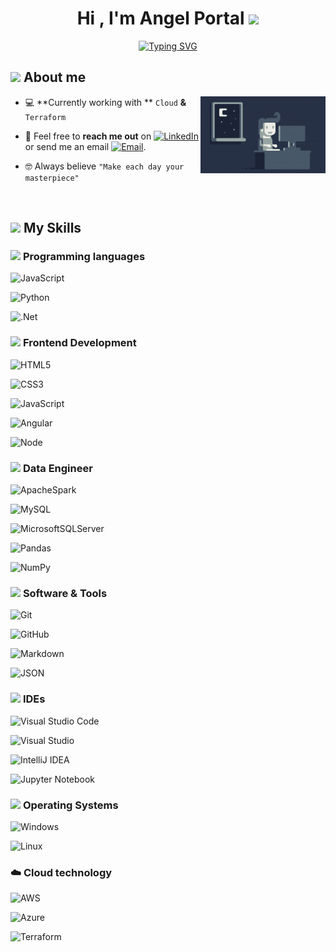   

<!--h1 without bottom border-->
<h1  align="center"><b>Hi , I'm Angel Portal </b><img  src="https://media.giphy.com/media/hvRJCLFzcasrR4ia7z/giphy.gif"  width="35"></h1>


<div align="center"> 
<a href="https://git.io/typing-svg"><img src="https://readme-typing-svg.herokuapp.com?font=Fira+Code&pause=1000&center=true&vCenter=true&width=435&lines=Cloud+Engineer;Software+Developer;I+love+learning+new+things" alt="Typing SVG" /></a>
</div>
  
  

## <picture><img src = "https://github.com/7oSkaaa/7oSkaaa/blob/main/Images/about_me.gif?raw=true"  width = 30px></picture> About me

  

<picture>  <img  align="right"  src="https://raw.githubusercontent.com/AVS1508/AVS1508/master/assets/Night-Coding.gif"  width = 200px></picture>

  
- :computer: **Currently working with ** `Cloud` **&** `Terraform`

- :email: Feel free to **reach me out** on [![LinkedIn](https://img.shields.io/badge/LinkedIn-0077B5?style=for-the-badge&logo=linkedin&logoColor=white)](https://www.linkedin.com/in/angelportal/) or send me an email [![Email](https://img.shields.io/badge/Microsoft_Outlook-0078D4?style=for-the-badge&logo=microsoft-outlook&logoColor=white)](mailto:portal_obregon@outlook.es).

- :nerd_face: Always believe `"Make each day your masterpiece"`

  

<br>

  

## <img src="https://media2.giphy.com/media/QssGEmpkyEOhBCb7e1/giphy.gif?cid=ecf05e47a0n3gi1bfqntqmob8g9aid1oyj2wr3ds3mg700bl&rid=giphy.gif" width ="25">  My Skills

  

### <picture>  <img src = "https://github.com/7oSkaaa/7oSkaaa/blob/main/Images/Programming_Languages.gif?raw=true"  width = 20px>  </picture> Programming languages

  

![JavaScript](https://img.shields.io/badge/JavaScript-F7DF1E?style=for-the-badge&logo=javascript&logoColor=white)

![Python](https://img.shields.io/badge/Python-14354C?style=for-the-badge&logo=python&logoColor=white)

![.Net](https://img.shields.io/badge/Java-ED8B00?style=for-the-badge&logo=openjdk&logoColor=white)

  

### <picture>  <img src = "https://github.com/7oSkaaa/7oSkaaa/blob/main/Images/Front_End.gif?raw=true"  width = 20px>  </picture> Frontend Development

  

![HTML5](https://img.shields.io/badge/HTML5-E34F26?style=for-the-badge&logo=html5&logoColor=white)

![CSS3](https://img.shields.io/badge/CSS3-1572B6?style=for-the-badge&logo=css3&logoColor=white)

![JavaScript](https://img.shields.io/badge/JavaScript-F7DF1E?style=for-the-badge&logo=javascript&logoColor=white)

![Angular](https://img.shields.io/badge/Angular-DD0031?style=for-the-badge&logo=angular&logoColor=white)

![Node](https://img.shields.io/badge/Node.js-43853D?style=for-the-badge&logo=node.js&logoColor=white)
  

### <picture>  <img src = "https://github.com/7oSkaaa/7oSkaaa/blob/main/Images/CP_PS.gif?raw=true"  width = 20px>  </picture> Data Engineer

  
![ApacheSpark](https://img.shields.io/badge/Apache%20Spark-FDEE21?style=flat-square&logo=apachespark&logoColor=black)

![MySQL](https://img.shields.io/badge/mysql-4479A1.svg?style=for-the-badge&logo=mysql&logoColor=white)

![MicrosoftSQLServer](https://img.shields.io/badge/Microsoft%20SQL%20Server-CC2927?style=for-the-badge&logo=microsoft%20sql%20server&logoColor=white)

![Pandas](https://img.shields.io/badge/pandas-%23150458.svg?style=for-the-badge&logo=pandas&logoColor=white)

![NumPy](https://img.shields.io/badge/numpy-%23013243.svg?style=for-the-badge&logo=numpy&logoColor=white)

### <picture>  <img src = "https://github.com/7oSkaaa/7oSkaaa/blob/main/Images/Software_Tools.gif?raw=true"  width = 20px>  </picture> Software & Tools

  

![Git](https://img.shields.io/badge/git-%23F05033.svg?style=for-the-badge&logo=git&logoColor=white)

![GitHub](https://img.shields.io/badge/github-%23121011.svg?style=for-the-badge&logo=github&logoColor=white)

![Markdown](https://img.shields.io/badge/Markdown-000000?style=for-the-badge&logo=markdown&logoColor=white)

![JSON](https://img.shields.io/badge/json-5E5C5C?style=for-the-badge&logo=json&logoColor=white)
  

### <picture>  <img src = "https://github.com/7oSkaaa/7oSkaaa/blob/main/Images/IDEs.gif?raw=true"  width = 20px>  </picture> IDEs

  

![Visual Studio Code](https://img.shields.io/badge/Visual_Studio_Code-0078D4?style=for-the-badge&logo=visual%20studio%20code&logoColor=white)

![Visual Studio](https://img.shields.io/badge/Visual_Studio-5C2D91?style=for-the-badge&logo=visual%20studio&logoColor=white)

![IntelliJ IDEA](https://img.shields.io/badge/IntelliJIDEA-000000.svg?style=for-the-badge&logo=intellij-idea&logoColor=white)

![Jupyter Notebook](https://img.shields.io/badge/jupyter-%23FA0F00.svg?style=for-the-badge&logo=jupyter&logoColor=white)
  
  

### <picture>  <img src = "https://github.com/7oSkaaa/7oSkaaa/blob/main/Images/OS.gif?raw=true"  width = 20px>  </picture> Operating Systems

  

![Windows](https://img.shields.io/badge/Windows-0078D6?style=for-the-badge&logo=windows&logoColor=white)

![Linux](https://img.shields.io/badge/Linux-FCC624?style=for-the-badge&logo=linux&logoColor=black)


### :cloud:  Cloud technology

![AWS](https://img.shields.io/badge/AWS-%23FF9900.svg?style=for-the-badge&logo=amazon-aws&logoColor=white)

![Azure](https://img.shields.io/badge/azure-%230072C6.svg?style=for-the-badge&logo=microsoftazure&logoColor=white)

![Terraform](https://img.shields.io/badge/terraform-%235835CC.svg?style=for-the-badge&logo=terraform&logoColor=white)
